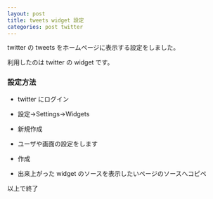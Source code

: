 ```yaml
---
layout: post
title: tweets widget 設定
categories: post twitter
---
```


twitter の tweets をホームページに表示する設定をしました。

利用したのは twitter の widget です。

### 設定方法
* twitter にログイン

* 設定→Settings→Widgets

* 新規作成

* ユーザや画面の設定をします

* 作成

* 出来上がった widget のソースを表示したいページのソースへコピペ

以上で終了